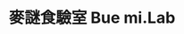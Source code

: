 ---
title: "麥謎食驗室 Bue mi.Lab"
description: "麥謎食驗室 Bue mi.Lab"
layout: shop
keywords:
  - 美食競賽
  - 台灣美食
  - 美食精選
datePublished: "2025-06-30"
dateModified: "2025-07-04"
city: "台南市"
district: "中西區"
address: "台南市中西區青年路90號1樓"
phone: ""
geo: "22.991971741170726, 120.2081855311068"
google_map: "https://maps.app.goo.gl/b5UZWUiHozdvCAb29"
footinder: "https://footinder.com.tw/%e5%8f%b0%e5%8d%97%e5%b8%82%e4%b8%ad%e8%a5%bf%e5%8d%80/362179/"
official: "https://www.facebook.com/buemilab/"
award:
  - name: "500盤"
    year: "2024"
    entries:
      - dishes:
          - "學甲無毒蝦·台.參巴醬·剝皮辣椒"

---